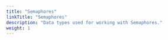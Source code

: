 ```yaml
---
title: "Semaphores"
linkTitle: "Semaphores"
description: "Data types used for working with Semaphores."
weight: 1
---
```

